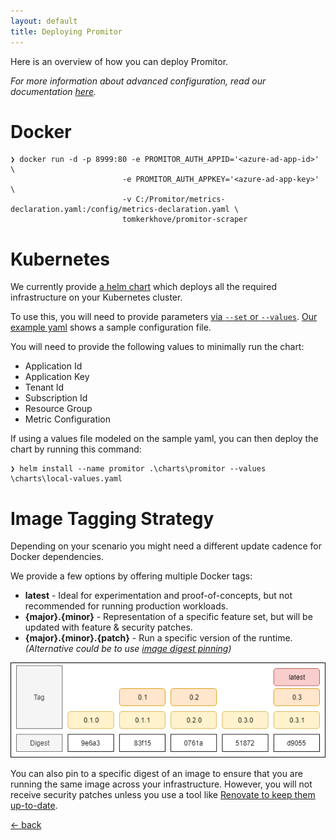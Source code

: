 ```yaml
---
layout: default
title: Deploying Promitor
---
```


Here is an overview of how you can deploy Promitor. 

_For more information about advanced configuration, read our documentation [here](/configuration)._

# Docker

```
❯ docker run -d -p 8999:80 -e PROMITOR_AUTH_APPID='<azure-ad-app-id>'   \
                         -e PROMITOR_AUTH_APPKEY='<azure-ad-app-key>' \
                         -v C:/Promitor/metrics-declaration.yaml:/config/metrics-declaration.yaml \ 
                         tomkerkhove/promitor-scraper
```

# Kubernetes
We currently provide [a helm chart](https://github.com/tomkerkhove/promitor/tree/master/charts) which deploys all the required infrastructure on your Kubernetes cluster.

To use this, you will need to provide parameters [via `--set` or `--values`](https://helm.sh/docs/using_helm/#customizing-the-chart-before-installing). [Our example yaml](https://github.com/tomkerkhove/promitor/blob/master/charts/local-values.yaml.example) shows a sample configuration file.

You will need to provide the following values to minimally run the chart:
- Application Id
- Application Key
- Tenant Id
- Subscription Id
- Resource Group
- Metric Configuration

If using a values file modeled on the sample yaml, you can then deploy the chart by running this command:
```
❯ helm install --name promitor .\charts\promitor --values \charts\local-values.yaml
```


# Image Tagging Strategy
Depending on your scenario you might need a different update cadence for Docker dependencies.

We provide a few options by offering multiple Docker tags:

- **latest** - Ideal for experimentation and proof-of-concepts, but not recommended for running production workloads.
- **{major}.{minor}** - Representation of a specific feature set, but will be updated with feature & security patches.
- **{major}.{minor}.{patch}** - Run a specific version of the runtime.
_(Alternative could be to use [image digest pinning](https://docs.docker.com/engine/reference/commandline/pull/#pull-an-image-by-digest-immutable-identifier))_

![Image Tagging Strategy](./../media/deploy-image-tagging-strategy.png)

You can also pin to a specific digest of an image to ensure that you are running the same image across your infrastructure.
However, you will not receive security patches unless you use a tool like [Renovate to keep them up-to-date](https://renovatebot.com/blog/docker-mutable-tags).

[&larr; back](/)
